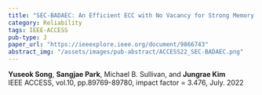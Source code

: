 ```yaml
---
title: "SEC-BADAEC: An Efficient ECC with No Vacancy for Strong Memory Protection"
category: Reliability
tags: IEEE-ACCESS
pub-type: J
paper_url: "https://ieeexplore.ieee.org/document/9866743"
abstract_img: "/assets/images/pub-abstract/ACCESS22_SEC-BADAEC.png"
---
```


**Yuseok Song**, **Sangjae Park**, Michael B. Sullivan, and **Jungrae Kim** <br>
IEEE ACCESS, vol.10, pp.89769-89780, impact factor = 3.476, July. 2022
